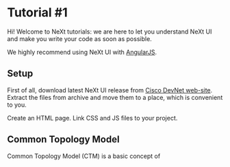 # Tutorial #1
Hi! Welcome to NeXt tutorials: we are here to let you understand NeXt UI and make you write your code as soon as possible.

We highly recommend using NeXt UI with [AngularJS](http://angularjs.org).

## Setup

First of all, download latest NeXt UI release from [Cisco DevNet web-site](https://developer.cisco.com/site/neXt/). Extract the files from archive and move them to a place, which is convenient to you. 

Create an HTML page. Link CSS and JS files to your project.

## Common Topology Model
Common Topology Model (CTM) is a basic concept of 